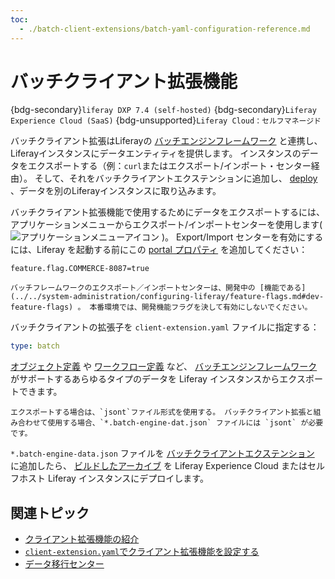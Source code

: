 ```yaml
---
toc:
  - ./batch-client-extensions/batch-yaml-configuration-reference.md
---
```

# バッチクライアント拡張機能

{bdg-secondary}`liferay DXP 7.4 (self-hosted)`   {bdg-secondary}`Liferay Experience Cloud (SaaS)`   {bdg-unsupported}`Liferay Cloud：セルフマネージド`

バッチクライアント拡張はLiferayの [バッチエンジンフレームワーク](../../headless-delivery/consuming-apis/batch-engine-api-basics-exporting-data.md) と連携し、Liferayインスタンスにデータエンティティを提供します。 インスタンスのデータをエクスポートする（例：`curl`またはエクスポート/インポート・センター経由）。 そして、それをバッチクライアントエクステンションに追加し、 [deploy](./working-with-client-extensions.md#deploying-to-your-liferay-instance) 、データを別のLiferayインスタンスに取り込みます。

バッチクライアント拡張機能で使用するためにデータをエクスポートするには、アプリケーションメニューからエクスポート/インポートセンターを使用します( ![アプリケーションメニューアイコン](../../images/icon-applications-menu.png) )。 Export/Import センターを有効にするには、Liferay を起動する前にこの [portal プロパティ](../../installation-and-upgrades/reference/portal-properties.md) を追加してください：

```properties
feature.flag.COMMERCE-8087=true
```

```{warning}
バッチフレームワークのエクスポート／インポートセンターは、開発中の [機能である](../../system-administration/configuring-liferay/feature-flags.md#dev-feature-flags) 。 本番環境では、開発機能フラグを決して有効にしないでください。
```

バッチクライアントの拡張子を `client-extension.yaml` ファイルに指定する：

```yaml
type: batch
```

[オブジェクト定義](../objects/creating-and-managing-objects.md) や [ワークフロー定義](../../process-automation/workflow/introduction-to-workflow.md) など、 [バッチエンジンフレームワーク](../../headless-delivery/consuming-apis/batch-engine-api-basics-exporting-data.md) がサポートするあらゆるタイプのデータを Liferay インスタンスからエクスポートできます。

```{important}
エクスポートする場合は、`jsont`ファイル形式を使用する。 バッチクライアント拡張と組み合わせて使用する場合、`*.batch-engine-dat.json` ファイルには `jsont` が必要です。
```

`*.batch-engine-data.json` ファイルを [バッチクライアントエクステンション](./batch-client-extensions/batch-yaml-configuration-reference.md) に追加したら、 [ビルドしたアーカイブ](./packaging-client-extensions.md) を Liferay Experience Cloud またはセルフホスト Liferay インスタンスにデプロイします。

## 関連トピック

* [クライアント拡張機能の紹介](../client-extensions.md)
* [`client-extension.yaml`でクライアント拡張機能を設定する](./working-with-client-extensions.md#configuring-client-extensions-in-client-extension-yaml)
* [データ移行センター](../../headless-delivery/consuming-apis/data-migration-center.md)
